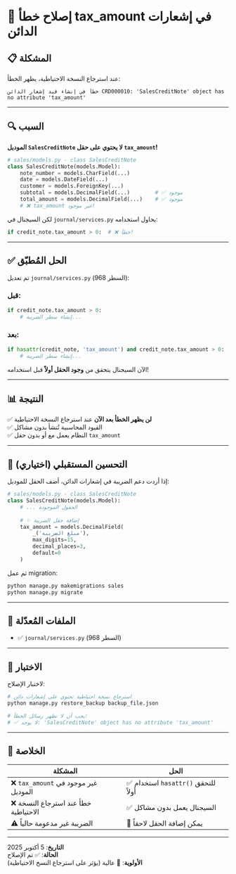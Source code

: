 # 🔧 إصلاح خطأ tax_amount في إشعارات الدائن

## 📋 المشكلة

عند استرجاع النسخة الاحتياطية، يظهر الخطأ:
```
خطأ في إنشاء قيد إشعار الدائن CRD000010: 'SalesCreditNote' object has no attribute 'tax_amount'
```

---

## 🔍 السبب

**الموديل `SalesCreditNote` لا يحتوي على حقل `tax_amount`!**

```python
# sales/models.py - class SalesCreditNote
class SalesCreditNote(models.Model):
    note_number = models.CharField(...)
    date = models.DateField(...)
    customer = models.ForeignKey(...)
    subtotal = models.DecimalField(...)        # ✅ موجود
    total_amount = models.DecimalField(...)    # ✅ موجود
    # ❌ tax_amount غير موجود!
```

لكن السيجنال في `journal/services.py` يحاول استخدامه:
```python
if credit_note.tax_amount > 0:  # ❌ خطأ!
```

---

## ✅ الحل المُطبّق

تم تعديل `journal/services.py` (السطر 968):

### قبل:
```python
if credit_note.tax_amount > 0:
    # إنشاء سطر الضريبة...
```

### بعد:
```python
if hasattr(credit_note, 'tax_amount') and credit_note.tax_amount > 0:
    # إنشاء سطر الضريبة...
```

الآن السيجنال يتحقق من **وجود الحقل أولاً** قبل استخدامه!

---

## 📊 النتيجة

✅ **لن يظهر الخطأ بعد الآن** عند استرجاع النسخة الاحتياطية  
✅ القيود المحاسبية تُنشأ بدون مشاكل  
✅ النظام يعمل مع أو بدون حقل `tax_amount`

---

## 🔮 التحسين المستقبلي (اختياري)

إذا أردت دعم الضريبة في إشعارات الدائن، أضف الحقل للموديل:

```python
# sales/models.py - class SalesCreditNote
class SalesCreditNote(models.Model):
    # ... الحقول الموجودة
    
    # ✨ إضافة حقل الضريبة
    tax_amount = models.DecimalField(
        _('مبلغ الضريبة'), 
        max_digits=15, 
        decimal_places=3, 
        default=0
    )
```

ثم عمل migration:
```bash
python manage.py makemigrations sales
python manage.py migrate
```

---

## 📝 الملفات المُعدّلة

- ✅ `journal/services.py` (السطر 968)

---

## 🧪 الاختبار

لاختبار الإصلاح:
```bash
# استرجاع نسخة احتياطية تحتوي على إشعارات دائن
python manage.py restore_backup backup_file.json

# يجب أن لا تظهر رسائل الخطأ:
# ✅ لا يوجد: 'SalesCreditNote' object has no attribute 'tax_amount'
```

---

## 🎯 الخلاصة

| المشكلة | الحل |
|---------|------|
| ❌ `tax_amount` غير موجود في الموديل | ✅ استخدام `hasattr()` للتحقق أولاً |
| ❌ خطأ عند استرجاع النسخة الاحتياطية | ✅ السيجنال يعمل بدون مشاكل |
| ⚠️  الضريبة غير مدعومة حالياً | 🔮 يمكن إضافة الحقل لاحقاً |

---

**التاريخ**: 5 أكتوبر 2025  
**الحالة**: ✅ تم الإصلاح  
**الأولوية**: 🔴 عالية (يؤثر على استرجاع النسخ الاحتياطية)
